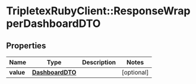 # TripletexRubyClient::ResponseWrapperDashboardDTO

## Properties
Name | Type | Description | Notes
------------ | ------------- | ------------- | -------------
**value** | [**DashboardDTO**](DashboardDTO.md) |  | [optional] 


